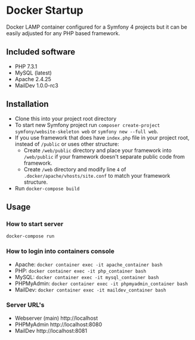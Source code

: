 # Docker Startup
Docker LAMP container configured for a Symfony 4 projects but it can be easily adjusted for any PHP based framework.

## Included software
- PHP 7.3.1
- MySQL (latest)
- Apache 2.4.25
- MailDev 1.0.0-rc3

## Installation
- Clone this into your project root directory
- To start new Symfony project run `composer create-project symfony/website-skeleton web` or `symfony new --full web`.
- If you use framework that does have `index.php` file in your project root, instead of `/public` or uses other structure: 
    - Create `/web/public` directory and place your framework into `/web/public` if your framework doesn't separate public code from framework.
    - Create `/web` directory and modify line `4` of `.docker/apache/vhosts/site.conf` to match your framework structure. 
- Run `docker-compose build`

## Usage
### How to start server
`docker-compose run`
### How to login into containers console
- Apache: `docker container exec -it apache_container bash`
- PHP: `docker container exec -it php_container bash`
- MySQL: `docker container exec -it mysql_container bash`
- PHPMyAdmin: `docker container exec -it phpmyadmin_container bash`
- MailDev: `docker container exec -it maildev_container bash`
### Server URL's
- Webserver (main) http://localhost
- PHPMyAdmin http://localhost:8080
- MailDev http://localhost:8081

